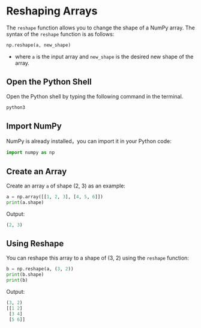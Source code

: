 # Reshaping Arrays

The `reshape` function allows you to change the shape of a NumPy array. The syntax of the `reshape` function is as follows:

```python
np.reshape(a, new_shape)
```

- where `a` is the input array and `new_shape` is the desired new shape of the array.

## Open the Python Shell

Open the Python shell by typing the following command in the terminal.

```bash
python3
```

## Import NumPy

NumPy is already installed，you can import it in your Python code:

```python
import numpy as np
```

## Create an Array

Create an array `a` of shape (2, 3) as an example:

```python
a = np.array([[1, 2, 3], [4, 5, 6]])
print(a.shape)
```

Output:

```python
(2, 3)
```

## Using Reshape

You can reshape this array to a shape of (3, 2) using the `reshape` function:

```python
b = np.reshape(a, (3, 2))
print(b.shape)
print(b)
```

Output:

```python
(3, 2)
[[1 2]
 [3 4]
 [5 6]]
```
